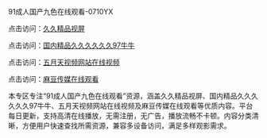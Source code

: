 91成人国产九色在线观看-0710YX

点击访问：<a href="https://heiliaoxqkkct.pages.dev">久久精品视屏</a>

点击访问：<a href="https://heiliaoxwd5i8.pages.dev">国内精品久久久久久久97牛牛</a>

点击访问：<a href="https://heiliaowt0d7p.pages.dev">五月天视频网站在线视频</a>

点击访问：<a href="https://heiliaoga6s9v.pages.dev">麻豆传媒在线观看</a>

本专区专注“91成人国产九色在线观看”资源，涵盖久久精品视屏、国内精品久久久久久久97牛牛、五月天视频网站在线视频及麻豆传媒在线观看等优质内容。平台每日更新，支持高清在线播放，无需注册，无广告，播放流畅不卡顿。内容分类清晰，方便用户快速查找所需资源，兼容多设备访问，满足多样观影需求。

<span style="display:none;">[Canonical link](https://github.com/sau20250710/so1)</span>

<span style="display:none;">[Canonical link](https://github.com/sau20250710/so1)</span>

